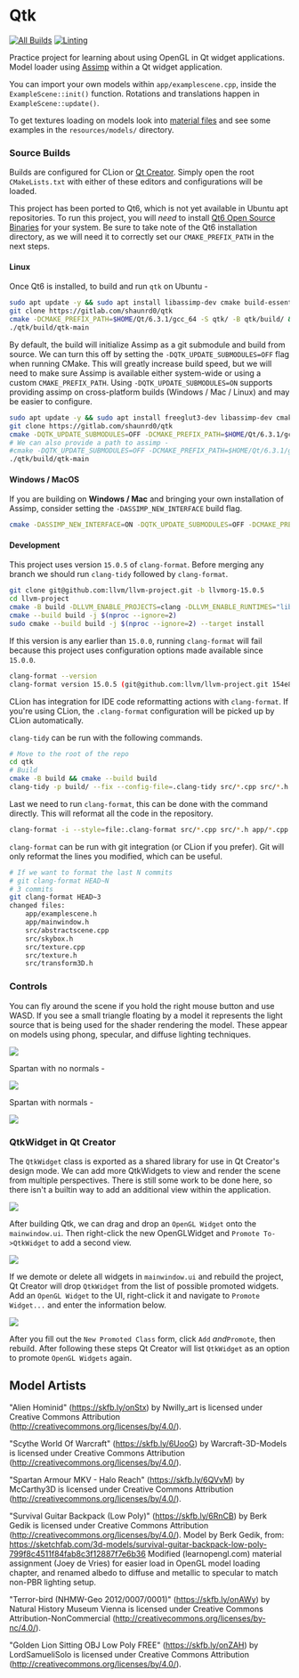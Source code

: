# Qtk
[![All Builds](https://github.com/shaunrd0/qtk/actions/workflows/all-builds.yml/badge.svg)](https://github.com/shaunrd0/qtk/actions/workflows/all-builds.yml)
[![Linting](https://github.com/shaunrd0/qtk/actions/workflows/linting.yml/badge.svg)](https://github.com/shaunrd0/qtk/actions/workflows/linting.yml)

Practice project for learning about using OpenGL in Qt widget applications.
Model loader using [Assimp](https://assimp.org/) within a Qt widget application.

You can import your own models within `app/examplescene.cpp`, inside the
`ExampleScene::init()` function. Rotations and translations
happen in `ExampleScene::update()`.

To get textures loading on models look into [material files](http://www.paulbourke.net/dataformats/mtl/)
and see some examples in the `resources/models/` directory.


### Source Builds

Builds are configured for CLion or [Qt Creator](https://github.com/qt-creator/qt-creator).
Simply open the root `CMakeLists.txt` with either of these editors and configurations will be loaded.

This project has been ported to Qt6, which is not yet available in Ubuntu apt repositories.
To run this project, you will *need* to install [Qt6 Open Source Binaries](https://www.qt.io/download-qt-installer) for your system.
Be sure to take note of the Qt6 installation directory, as we will need it to correctly set our `CMAKE_PREFIX_PATH` in the next steps.

#### Linux

Once Qt6 is installed, to build and run `qtk` on Ubuntu -
```bash
sudo apt update -y && sudo apt install libassimp-dev cmake build-essential git
git clone https://gitlab.com/shaunrd0/qtk
cmake -DCMAKE_PREFIX_PATH=$HOME/Qt/6.3.1/gcc_64 -S qtk/ -B qtk/build/ && cmake --build qtk/build/ -j $(nproc --ignore=2) --target qtk-main
./qtk/build/qtk-main
```

By default, the build will initialize Assimp as a git submodule and build from source.
We can turn this off by setting the `-DQTK_UPDATE_SUBMODULES=OFF` flag when running CMake.
This will greatly increase build speed, but we will need to make sure Assimp is available either system-wide or using a custom `CMAKE_PREFIX_PATH`.
Using `-DQTK_UPDATE_SUBMODULES=ON` supports providing assimp on cross-platform builds (Windows / Mac / Linux) and may be easier to configure.

```bash
sudo apt update -y && sudo apt install freeglut3-dev libassimp-dev cmake build-essential git
git clone https://gitlab.com/shaunrd0/qtk
cmake -DQTK_UPDATE_SUBMODULES=OFF -DCMAKE_PREFIX_PATH=$HOME/Qt/6.3.1/gcc_64 -S qtk/ -B qtk/build/ && cmake --build qtk/build/ -j $(nproc --ignore=2) --target qtk-main
# We can also provide a path to assimp -
#cmake -DQTK_UPDATE_SUBMODULES=OFF -DCMAKE_PREFIX_PATH=$HOME/Qt/6.3.1/gcc_64;/path/to/assimp/ -S qtk/ -B qtk/build/ && cmake --build qtk/build/ -j $(nproc --ignore=2) --target qtk-main
./qtk/build/qtk-main
```

#### Windows / MacOS

If you are building on **Windows / Mac** and bringing your own installation of Assimp, consider setting the `-DASSIMP_NEW_INTERFACE` build flag.
```bash
cmake -DASSIMP_NEW_INTERFACE=ON -DQTK_UPDATE_SUBMODULES=OFF -DCMAKE_PREFIX_PATH=$HOME/Qt/6.3.1/gcc_64;/path/to/assimp/ -S qtk/ -B qtk/build/ && cmake --build qtk/build/ -j $(nproc --ignore=2) --target qtk-main
```


#### Development

This project uses version `15.0.5` of `clang-format`.
Before merging any branch we should run `clang-tidy` followed by `clang-format`.

```bash
git clone git@github.com:llvm/llvm-project.git -b llvmorg-15.0.5
cd llvm-project
cmake -B build -DLLVM_ENABLE_PROJECTS=clang -DLLVM_ENABLE_RUNTIMES="libcxx;libcxxabi" -DCMAKE_BUILD_TYPE=Release -G "Unix Makefiles" llvm
cmake --build build -j $(nproc --ignore=2)
sudo cmake --build build -j $(nproc --ignore=2) --target install
```

If this version is any earlier than `15.0.0`, running `clang-format` will fail because this project uses configuration options made available since `15.0.0`.

```bash
clang-format --version
clang-format version 15.0.5 (git@github.com:llvm/llvm-project.git 154e88af7ec97d9b9f389e55d45bf07108a9a097)
```

CLion has integration for IDE code reformatting actions with `clang-format`.
If you're using CLion, the `.clang-format` configuration will be picked up by CLion automatically.

`clang-tidy` can be run with the following commands.

```bash
# Move to the root of the repo
cd qtk
# Build
cmake -B build && cmake --build build 
clang-tidy -p build/ --fix --config-file=.clang-tidy src/*.cpp src/*.h app/*.cpp app/*.h
```

Last we need to run `clang-format`, this can be done with the command directly.
This will reformat all the code in the repository.

```bash
clang-format -i --style=file:.clang-format src/*.cpp src/*.h app/*.cpp app/*.h
```

`clang-format` can be run with git integration (or CLion if you prefer).
Git will only reformat the lines you modified, which can be useful.

```bash
# If we want to format the last N commits
# git clang-format HEAD~N
# 3 commits
git clang-format HEAD~3
changed files:
    app/examplescene.h
    app/mainwindow.h
    src/abstractscene.cpp
    src/skybox.h
    src/texture.cpp
    src/texture.h
    src/transform3D.h
```

### Controls

You can fly around the scene if you hold the right mouse button and use WASD.
If you see a small triangle floating by a model it represents the light source
that is being used for the shader rendering the model. These appear on models
using phong, specular, and diffuse lighting techniques.

![](resources/screenshot.png)

Spartan with no normals -

![](resources/spartan-specular.png)

Spartan with normals -

![](resources/spartan-normals.png)


### QtkWidget in Qt Creator

The `QtkWidget` class is exported as a shared library for use in Qt Creator's design mode.
We can add more QtkWidgets to view and render the scene from multiple perspectives.
There is still some work to be done here, so there isn't a builtin way to add an additional view within the application.

![](resources/qtk-views.png)

After building Qtk, we can drag and drop an `OpenGL Widget` onto the `mainwindow.ui`.
Then right-click the new OpenGLWidget and `Promote To->QtkWidget` to add a second view.

![](resources/qtk-views-setup.png)

If we demote or delete all widgets in `mainwindow.ui` and rebuild the project, Qt Creator will drop `QtkWidget` from the list of possible promoted widgets.
Add an `OpenGL Widget` to the UI, right-click it and navigate to `Promote Widget...` and enter the information below.

![](resources/qtk-reference.png)

After you fill out the `New Promoted Class` form, click `Add` *and*`Promote`, then rebuild.
After following these steps Qt Creator will list `QtkWidget` as an option to promote `OpenGL Widgets` again.


## Model Artists

"Alien Hominid" (https://skfb.ly/onStx) by Nwilly_art is licensed under Creative Commons Attribution (http://creativecommons.org/licenses/by/4.0/).

"Scythe World Of Warcraft" (https://skfb.ly/6UooG) by Warcraft-3D-Models is licensed under Creative Commons Attribution (http://creativecommons.org/licenses/by/4.0/).

"Spartan Armour MKV - Halo Reach" (https://skfb.ly/6QVvM) by McCarthy3D is licensed under Creative Commons Attribution (http://creativecommons.org/licenses/by/4.0/).

"Survival Guitar Backpack (Low Poly)" (https://skfb.ly/6RnCB) by Berk Gedik is licensed under Creative Commons Attribution (http://creativecommons.org/licenses/by/4.0/).
Model by Berk Gedik, from: https://sketchfab.com/3d-models/survival-guitar-backpack-low-poly-799f8c4511f84fab8c3f12887f7e6b36
Modified (learnopengl.com) material assignment (Joey de Vries) for easier load in OpenGL model loading chapter, and renamed albedo to diffuse and metallic to specular to match non-PBR lighting setup.

"Terror-bird (NHMW-Geo 2012/0007/0001)" (https://skfb.ly/onAWy) by Natural History Museum Vienna is licensed under Creative Commons Attribution-NonCommercial (http://creativecommons.org/licenses/by-nc/4.0/).

"Golden Lion Sitting OBJ Low Poly FREE" (https://skfb.ly/onZAH) by LordSamueliSolo is licensed under Creative Commons Attribution (http://creativecommons.org/licenses/by/4.0/).
